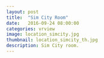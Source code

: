 ```yaml
---
layout: post
title:  "Sim City Room"
date:   2016-09-24 08:00:00
categories: vrview
image: location_simcity.jpg
thumbnail: location_simcity_th.jpg
description: Sim City room.
---
```

